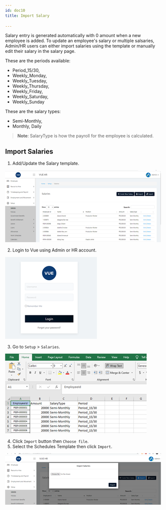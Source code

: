 ```yaml
---
id: doc10
title: Import Salary

---
```


Salary entry is generated automatically with 0 amount when a new employee is added.
To update an employee's salary or multiple salsaries, Admin/HR users can either import salaries using the template or manually edit their salary in the salary page.

These are the periods available: 
* Period_15/30, 
* Weekly_Monday, 
* Weekly_Tuesday, 
* Weekly_Thursday, 
* Weekly_Friday, 
* Weekly_Saturday, 
* Weekly_Sunday

These are the salary types: 
* Semi-Monthly, 
* Monthly, Daily

> **Note**: SalaryType is how the payroll for the employee is calculated.



## Import Salaries 

1. Add/Update the Salary template.




![alt-text](assets/Picture13.png)

2. Login to Vue using Admin or HR account. 

![alt-text](assets/Picture2.png)

3. Go to `Setup` > `Salaries`.

![alt-text](assets/Picture14.png)

4. Click `Import` button then `Choose file`.
5. Select the Schedules Template then click `Import`.

![alt-text](assets/Picture15.png)

<!-- **Bold** _italic_ `code` [Links](#url)

> Donec sit amet nisl. Aliquam semper ipsum sit amet velit. Suspendisse
> id sem consectetuer libero luctus adipiscing.

* Hey
* Ho
* Let's Go -->